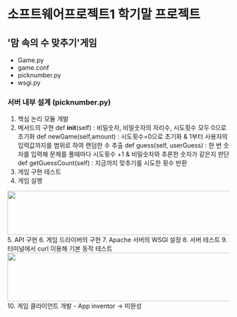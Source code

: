 # 소프트웨어프로젝트1 학기말 프로젝트
## '맘 속의 수 맞추기'게임

+ Game.py
+ game.conf
+ picknumber.py
+ wsgi.py

### 서버 내부 설계 (picknumber.py)
1. 핵심 논리 모듈 개발  
2. 메서드의 구현
    def __init__(self) : 비밀숫자, 비밀숫자의 자리수, 시도횟수 모두 0으로 초기화
    def newGame(self,amount) : 시도횟수=0으로 초기화 & 1부터 사용자의 입력값까지를 범위로 하여 랜덤한 수 추출
    def guess(self, userGuess) : 한 번 숫자를 입력해 문제를 풀때마다 시도횟수 +1 & 비밀숫자와 추론한 숫자가 같은지 판단
    def getGuessCount(self) : 지금까지 맞추기를 시도한 횟수 반환
3. 게임 구현 테스트
4. 게임 실행  
<img src="https://user-images.githubusercontent.com/39684855/150558538-13b619ba-fe4e-400c-862b-629da726833c.png"  width="600" height="100">
5. API 구현
6. 게임 드라이버의 구현
7. Apache 서버의 WSGI 설정
8. 서버 테스트
9. 터미널에서 curl 이용해 기본 동작 테스트
<img src="https://user-images.githubusercontent.com/39684855/150559247-76feee3d-7845-4297-9172-8ff4fa23364f.JPG" width="950" height="110">
10. 게임 클라이언트 개발 - App inventor -> 미완성

